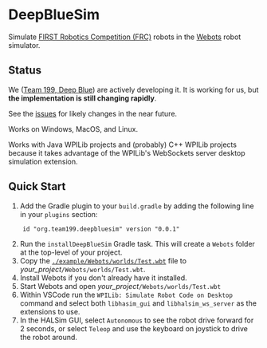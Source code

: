 # DeepBlueSim

Simulate [FIRST Robotics Competition (FRC)](https://www.firstinspires.org/robotics/frc) robots
in the [Webots](https://cyberbotics.com/) robot simulator.

## Status

We ([Team 199, Deep Blue](http://www.carlmontrobotics.org)) are actively developing it. 
It is working for us, but **the implementation is still changing rapidly**.

See the [issues](https://github.com/DeepBlueRobotics/DeepBlueSim/issues) for likely changes 
in the near future.

Works on Windows, MacOS, and Linux.

Works with Java WPILib projects and (probably) C++ WPILib projects because it takes
advantage of the WPILib's WebSockets server desktop simulation extension.

## Quick Start

 1. Add the Gradle plugin to your `build.gradle` by adding the following line
 in your `plugins` section:
 ```
     id "org.team199.deepbluesim" version "0.0.1"
 ```
 2. Run the `installDeepBlueSim` Gradle task. This will create a `Webots` folder at the
 top-level of your project.
 3. Copy the [`./example/Webots/worlds/Test.wbt`](https://github.com/DeepBlueRobotics/DeepBlueSim/blob/master/example/Webots/worlds/Test.wbt)
file to *your_project*`/Webots/worlds/Test.wbt`.
 4. Install Webots if you don't already have it installed.
 5. Start Webots and open *your_project*`/Webots/worlds/Test.wbt`
 6. Within VSCode run the `WPILib: Simulate Robot Code on Desktop` command and select both
 `libhasim_gui` and `libhalsim_ws_server` as the extensions to use.
 7. In the HALSim GUI, select `Autonomous` to see the robot drive forward for 2 seconds, or
 select `Teleop` and use the keyboard on joystick to drive the robot around.



